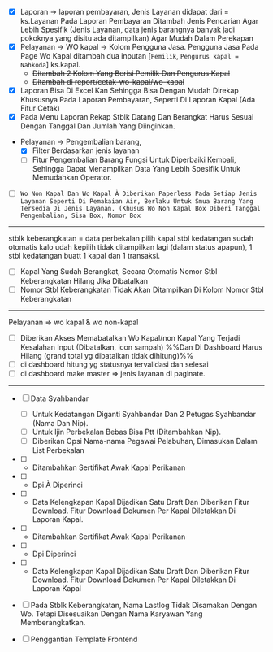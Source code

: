 - [x] Laporan -> laporan pembayaran, Jenis Layanan didapat dari = ks.Layanan Pada Laporan Pembayaran Ditambah Jenis Pencarian Agar Lebih Spesifik (Jenis Layanan, data jenis barangnya banyak jadi pokoknya yang disitu ada ditampilkan) Agar Mudah Dalam Perekapan
- [x] Pelayanan -> WO kapal -> Kolom Pengguna Jasa. Pengguna Jasa Pada Page Wo Kapal ditambah dua inputan [`Pemilik`, `Pengurus kapal = Nahkoda`] ks.kapal. 
	- ~~Ditambah 2 Kolom Yang Berisi Pemilik Dan Pengurus Kapal~~
	- ~~Ditambah di report/cetak-wo-kapal/wo-kapal~~
- [x] Laporan Bisa Di Excel Kan Sehingga Bisa Dengan Mudah Direkap Khususnya Pada Laporan Pembayaran, Seperti Di Laporan Kapal (Ada Fitur Cetak)
- [x] Pada Menu Laporan Rekap Stblk Datang Dan Berangkat Harus Sesuai Dengan Tanggal Dan Jumlah Yang Diinginkan.

- Pelayanan -> Pengembalian barang, 
	- [x] Filter Berdasarkan jenis layanan
	- [ ] Fitur Pengembalian Barang Fungsi Untuk Diperbaiki Kembali, Sehingga Dapat Menampilkan Data Yang Lebih Spesifik Untuk Memudahkan Operator.

- [ ] `Wo Non Kapal Dan Wo Kapal À Diberikan Paperless Pada Setiap Jenis Layanan Seperti Di Pemakaian Air, Berlaku Untuk Smua Barang Yang Tersedia Di Jenis Layanan. (Khusus Wo Non Kapal Box Diberi Tanggal Pengembalian, Sisa Box, Nomor Box`

---
stblk keberangkatan = data perbekalan
pilih kapal stbl kedatangan sudah otomatis kalo udah kepilih tidak ditampilkan lagi (dalam status apapun),
1 stbl kedatangan buatt 1 kapal dan 1 transaksi.

- [ ] Kapal Yang Sudah Berangkat, Secara Otomatis Nomor Stbl Keberangkatan Hilang Jika Dibatalkan
- [ ] Nomor Stbl Keberangkatan Tidak Akan Ditampilkan Di Kolom Nomor Stbl Keberangkatan
---

Pelayanan => wo kapal & wo non-kapal
- [ ] Diberikan Akses Memabatalkan Wo Kapal/non Kapal Yang Terjadi Kesalahan Input (Dibatalkan, icon sampah)  %%Dan Di Dashboard Harus Hilang (grand total yg dibatalkan tidak dihitung)%%
- [ ] di dashboard hitung yg statusnya tervalidasi dan selesai
- [ ] di dashboard make master => jenis layanan di paginate.
---
- [ ] Data Syahbandar
	* [ ] Untuk Kedatangan Diganti Syahbandar Dan 2 Petugas Syahbandar (Nama Dan Nip).
	* [ ] Untuk Ijin Perbekalan Bebas Bisa Ptt (Ditambahkan Nip).
	* [ ] Diberikan Opsi Nama-nama Pegawai Pelabuhan, Dimasukan Dalam List Perbekalan

- [ ] * Ditambahkan Sertifikat Awak Kapal Perikanan
- [ ] * Dpi À Diperinci
- [ ] * Data Kelengkapan Kapal Dijadikan Satu Draft Dan Diberikan Fitur Download. Fitur Download Dokumen Per Kapal Diletakkan Di Laporan Kapal.
- [ ] * Ditambahkan Sertifikat Awak Kapal Perikanan
- [ ] * Dpi Diperinci
- [ ] * Data Kelengkapan Kapal Dijadikan Satu Draft Dan Diberikan Fitur Download. Fitur Download Dokumen Per Kapal Diletakkan Di Laporan Kapal

- [ ] Pada Stblk Keberangkatan, Nama Lastlog Tidak Disamakan Dengan Wo. Tetapi Disesuaikan Dengan Nama Karyawan Yang Memberangkatkan.

- [ ] Penggantian Template Frontend